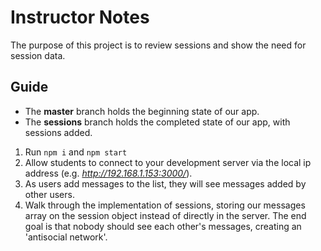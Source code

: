# Instructor Notes

The purpose of this project is to review sessions and show the need for session data.

## Guide

- The **master** branch holds the beginning state of our app. 
- The **sessions** branch holds the completed state of our app, with sessions added.

1. Run `npm i` and `npm start` 
2. Allow students to connect to your development server via the local ip address (e.g. *http://192.168.1.153:3000/*).
3. As users add messages to the list, they will see messages added by other users.
4. Walk through the implementation of sessions, storing our messages array on the session object instead of directly in the server. The end goal is that nobody should see each other's messages, creating an 'antisocial network'.
